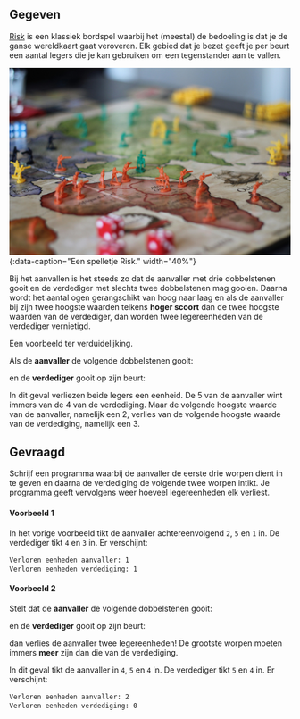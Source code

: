 ## Gegeven

<a href="https://nl.wikipedia.org/wiki/Risk_(bordspel)">Risk</a> is een klassiek bordspel waarbij het (meestal) de bedoeling is dat je de ganse wereldkaart gaat veroveren. Elk gebied dat je bezet geeft je per beurt een aantal legers die je kan gebruiken om een tegenstander aan te vallen.

![Een spelletje Risk.](media/dave-photoz.jpg "Foto door Dave Photoz op Unsplash."){:data-caption="Een spelletje Risk." width="40%"}

Bij het aanvallen is het steeds zo dat de aanvaller met drie dobbelstenen gooit en de verdediger met slechts twee dobbelstenen mag gooien. Daarna wordt het aantal ogen gerangschikt van hoog naar laag en als de aanvaller bij zijn twee hoogste waarden telkens **hoger scoort** dan de twee hoogste waarden van de verdediger, dan worden twee legereenheden van de verdediger vernietigd.

Een voorbeeld ter verduidelijking.

Als de **aanvaller** de volgende dobbelstenen gooit:

 <span class="mdi mdi-36px mdi-dice-2-outline"></span> <span class="mdi mdi-36px mdi-dice-5-outline"></span> <span class="mdi mdi-36px mdi-dice-1-outline"></span>
 
en de **verdediger** gooit op zijn beurt:

 <span class="mdi mdi-36px mdi-dice-4-outline"></span> <span class="mdi mdi-36px mdi-dice-3-outline"></span>

In dit geval verliezen beide legers een eenheid. De 5 van de aanvaller wint immers van de 4 van de verdediging. Maar de volgende hoogste waarde van de aanvaller, namelijk een 2, verlies van de volgende hoogste waarde van de verdediging, namelijk een 3.

## Gevraagd

Schrijf een programma waarbij de aanvaller de eerste drie worpen dient in te geven en daarna de verdediging de volgende twee worpen intikt. Je programma geeft vervolgens weer hoeveel legereenheden elk verliest.

#### Voorbeeld 1

In het vorige voorbeeld tikt de aanvaller achtereenvolgend `2`, `5` en `1` in. De verdediger tikt `4` en `3` in. Er verschijnt:

```
Verloren eenheden aanvaller: 1
Verloren eenheden verdediging: 1
```


#### Voorbeeld 2

Stelt dat de **aanvaller** de volgende dobbelstenen gooit:

<span class="mdi mdi-36px mdi-dice-4-outline"></span> <span class="mdi mdi-36px mdi-dice-5-outline"></span> <span class="mdi mdi-36px mdi-dice-4-outline"></span>
 
en de **verdediger** gooit op zijn beurt:

 <span class="mdi mdi-36px mdi-dice-5-outline"></span> <span class="mdi mdi-36px mdi-dice-4-outline"></span>

dan verlies de aanvaller twee legereenheden! De grootste worpen moeten immers **meer** zijn dan die van de verdediging.

In dit geval tikt de aanvaller in `4`, `5` en `4` in. De verdediger tikt `5` en `4` in. Er verschijnt:

```
Verloren eenheden aanvaller: 2
Verloren eenheden verdediging: 0
```
